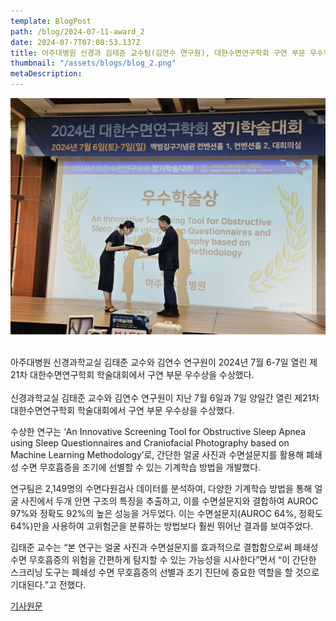 ```yaml
---
template: BlogPost
path: /blog/2024-07-11-award_2
date: 2024-07-7T07:08:53.137Z
title: 아주대병원 신경과 김태준 교수팀(김연수 연구원), 대한수면연구학회 구연 부문 우수학술상 수상
thumbnail: "/assets/blogs/blog_2.png"
metaDescription:
---
```


<p align="center"><img src="https://raw.githubusercontent.com/AUNAL-AJOU/aunal/main/static/assets/blogs/blog_img_1.jpg"></p></br>
아주대병원 신경과학교실 김태준 교수와 김연수 연구원이 2024년 7월 6-7일 열린 제21차 대한수면연구학회 학술대회에서 구연 부문 우수상을 수상했다. 
</br>
</br>
신경과학교실 김태준 교수와 김연수 연구원이 지난 7월 6일과 7일 양일간 열린 제21차 대한수면연구학회 학술대회에서 구연 부문 우수상을 수상했다. 



수상한 연구는 ‘An Innovative Screening Tool for Obstructive Sleep Apnea using Sleep Questionnaires and Craniofacial Photography based on Machine Learning Methodology’로, 간단한 얼굴 사진과 수면설문지를 활용해 폐쇄성 수면 무호흡증을 조기에 선별할 수 있는 기계학습 방법을 개발했다.



연구팀은 2,149명의 수면다원검사 데이터를 분석하여, 다양한 기계학습 방법을 통해 얼굴 사진에서 두개 안면 구조의 특징을 추출하고, 이를 수면설문지와 결합하여 AUROC 97%와 정확도 92%의 높은 성능을 거두었다. 이는 수면설문지(AUROC 64%, 정확도 64%)만을 사용하여 고위험군을 분류하는 방법보다 훨씬 뛰어난 결과를 보여주었다.



김태준 교수는 “본 연구는 얼굴 사진과 수면설문지를 효과적으로 결합함으로써 폐쇄성 수면 무호흡증의 위험을 간편하게 탐지할 수 있는 가능성을 시사한다”면서 “이 간단한 스크리닝 도구는 폐쇄성 수면 무호흡증의 선별과 조기 진단에 중요한 역할을 할 것으로 기대된다.”고 전했다.
</br>

<a href="https://hosp.ajoumc.or.kr/board/commBoardNewsView.do?no=68393">기사원문</a>

